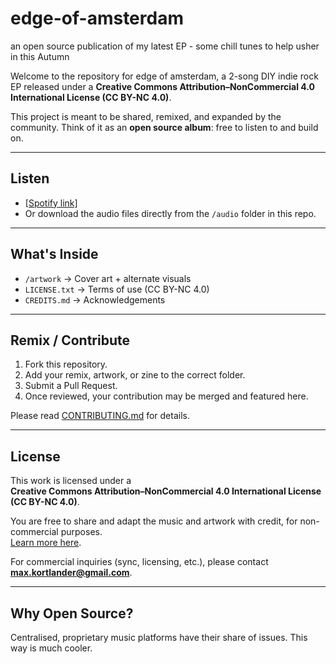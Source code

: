 # edge-of-amsterdam
an open source publication of my latest EP - some chill tunes to help usher in this Autumn

Welcome to the repository for edge of amsterdam, a 2-song DIY indie rock EP released under a **Creative Commons Attribution–NonCommercial 4.0 International License (CC BY-NC 4.0)**.

This project is meant to be shared, remixed, and expanded by the community. Think of it as an **open source album**: free to listen to and build on.

---

## Listen
- [[Spotify link]](https://open.spotify.com/album/2Wvw8Mrss4rrjAVpv8LmVr?si=o5TZnqfOTliTpqlNYCCdfg)
- Or download the audio files directly from the `/audio` folder in this repo.

---

## What's Inside
- `/artwork` → Cover art + alternate visuals  
- `LICENSE.txt` → Terms of use (CC BY-NC 4.0)  
- `CREDITS.md` → Acknowledgements  

---

## Remix / Contribute
1. Fork this repository.
2. Add your remix, artwork, or zine to the correct folder.
3. Submit a Pull Request.
4. Once reviewed, your contribution may be merged and featured here.

Please read [CONTRIBUTING.md](CONTRIBUTING.md) for details.

---

## License
This work is licensed under a  
**Creative Commons Attribution–NonCommercial 4.0 International License (CC BY-NC 4.0)**.  

You are free to share and adapt the music and artwork with credit, for non-commercial purposes.  
[Learn more here](https://creativecommons.org/licenses/by-nc/4.0/).

For commercial inquiries (sync, licensing, etc.), please contact **max.kortlander@gmail.com**.

---

## Why Open Source?
Centralised, proprietary music platforms have their share of issues. This way is much cooler.
